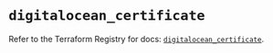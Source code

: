# `digitalocean_certificate`

Refer to the Terraform Registry for docs: [`digitalocean_certificate`](https://registry.terraform.io/providers/digitalocean/digitalocean/2.55.0/docs/resources/certificate).
